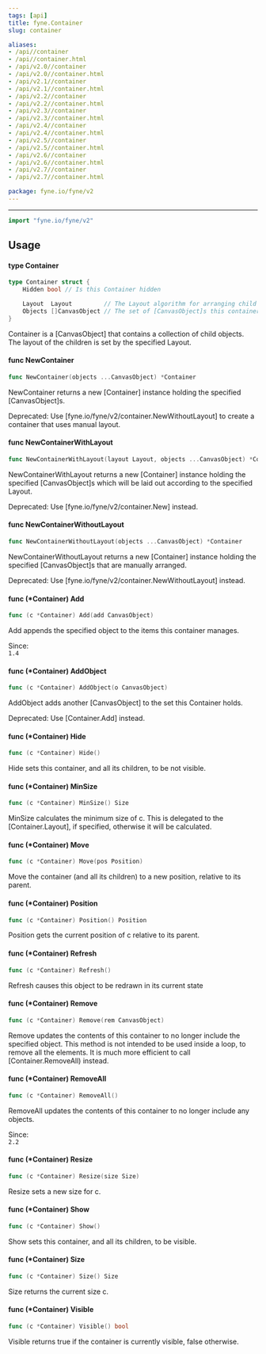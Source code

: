 ```yaml
---
tags: [api]
title: fyne.Container
slug: container

aliases:
- /api//container
- /api//container.html
- /api/v2.0//container
- /api/v2.0//container.html
- /api/v2.1//container
- /api/v2.1//container.html
- /api/v2.2//container
- /api/v2.2//container.html
- /api/v2.3//container
- /api/v2.3//container.html
- /api/v2.4//container
- /api/v2.4//container.html
- /api/v2.5//container
- /api/v2.5//container.html
- /api/v2.6//container
- /api/v2.6//container.html
- /api/v2.7//container
- /api/v2.7//container.html

package: fyne.io/fyne/v2
---
```



---
```go
import "fyne.io/fyne/v2"
```

## Usage

#### type Container

```go
type Container struct {
	Hidden bool // Is this Container hidden

	Layout  Layout         // The Layout algorithm for arranging child [CanvasObject]s
	Objects []CanvasObject // The set of [CanvasObject]s this container holds
}
```

Container is a [CanvasObject] that contains a collection of child objects. The layout of the children is set by the specified Layout.

#### func  NewContainer

```go
func NewContainer(objects ...CanvasObject) *Container
```
NewContainer returns a new [Container] instance holding the specified [CanvasObject]s.


<div class="deprecated">
Deprecated: Use [fyne.io/fyne/v2/container.NewWithoutLayout] to create a container that uses manual layout.</div>

#### func  NewContainerWithLayout

```go
func NewContainerWithLayout(layout Layout, objects ...CanvasObject) *Container
```
NewContainerWithLayout returns a new [Container] instance holding the specified [CanvasObject]s which will be laid out according to the specified Layout.


<div class="deprecated">
Deprecated: Use [fyne.io/fyne/v2/container.New] instead.</div>

#### func  NewContainerWithoutLayout

```go
func NewContainerWithoutLayout(objects ...CanvasObject) *Container
```
NewContainerWithoutLayout returns a new [Container] instance holding the specified [CanvasObject]s that are manually arranged.


<div class="deprecated">
Deprecated: Use [fyne.io/fyne/v2/container.NewWithoutLayout] instead.</div>

#### func (*Container) Add

```go
func (c *Container) Add(add CanvasObject)
```
Add appends the specified object to the items this container manages.


<div class="since">Since: <code>
1.4</code></div>

#### func (*Container) AddObject

```go
func (c *Container) AddObject(o CanvasObject)
```
AddObject adds another [CanvasObject] to the set this Container holds.


<div class="deprecated">
Deprecated: Use [Container.Add] instead.</div>

#### func (*Container) Hide

```go
func (c *Container) Hide()
```
Hide sets this container, and all its children, to be not visible.

#### func (*Container) MinSize

```go
func (c *Container) MinSize() Size
```
MinSize calculates the minimum size of c. This is delegated to the [Container.Layout], if specified, otherwise it will be calculated.

#### func (*Container) Move

```go
func (c *Container) Move(pos Position)
```
Move the container (and all its children) to a new position, relative to its parent.

#### func (*Container) Position

```go
func (c *Container) Position() Position
```
Position gets the current position of c relative to its parent.

#### func (*Container) Refresh

```go
func (c *Container) Refresh()
```
Refresh causes this object to be redrawn in its current state

#### func (*Container) Remove

```go
func (c *Container) Remove(rem CanvasObject)
```
Remove updates the contents of this container to no longer include the specified object. This method is not intended to be used inside a loop, to remove all the elements. It is much more efficient to call [Container.RemoveAll) instead.

#### func (*Container) RemoveAll

```go
func (c *Container) RemoveAll()
```
RemoveAll updates the contents of this container to no longer include any objects.


<div class="since">Since: <code>
2.2</code></div>

#### func (*Container) Resize

```go
func (c *Container) Resize(size Size)
```
Resize sets a new size for c.

#### func (*Container) Show

```go
func (c *Container) Show()
```
Show sets this container, and all its children, to be visible.

#### func (*Container) Size

```go
func (c *Container) Size() Size
```
Size returns the current size c.

#### func (*Container) Visible

```go
func (c *Container) Visible() bool
```
Visible returns true if the container is currently visible, false otherwise.
